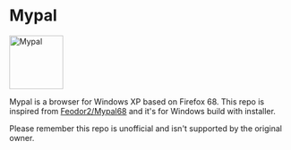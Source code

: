 # Mypal

<a href="https://www.mypal-browser.org/">
  <img title="Mypal Browser" src="https://raw.githubusercontent.com/LouieTian0209/mypal-windows/refs/heads/main/app_icon.ico" width="96" alt="Mypal" />
</a>
<br>

Mypal is a browser for Windows XP based on Firefox 68. This repo is inspired from [Feodor2/Mypal68](https://github.com/Feodor2/Mypal68) and it's for Windows build with installer.

Please remember this repo is unofficial and isn't supported by the original owner.
